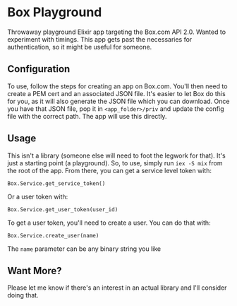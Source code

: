 # Box Playground

Throwaway playground Elixir app targeting the Box.com API 2.0.  Wanted to experiment with timings.  This app gets past the necessaries for authentication, so it might be useful for someone.

## Configuration

To use, follow the steps for creating an app on Box.com.  You'll then need to create a PEM cert and an associated JSON file. It's easier to let Box do this for you, as it will also generate the JSON file which you can download.  Once you have that JSON file, pop it in `<app_folder>/priv` and update the config file with the correct path.  The app will use this directly.

## Usage

This isn't a library (someone else will need to foot the legwork for that).  It's just a starting point (a playground).  So, to use, simply run `iex -S mix` from the root of the app.  From there, you can get a service level token with:

```
Box.Service.get_service_token()
```

Or a user token with:

```
Box.Service.get_user_token(user_id)
```

To get a user token, you'll need to create a user.  You can do that with:

```
Box.Service.create_user(name)
```

The `name` parameter can be any binary string you like

## Want More?

Please let me know if there's an interest in an actual library and I'll consider doing that.